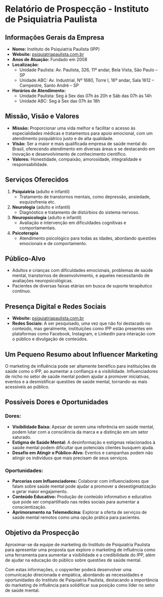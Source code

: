 # Relatório de Prospecção - Instituto de Psiquiatria Paulista

## Informações Gerais da Empresa
- **Nome:** Instituto de Psiquiatria Paulista (IPP)
- **Website:** [psiquiatriapaulista.com.br](http://psiquiatriapaulista.com.br)
- **Anos de Atuação:** Fundado em 2008
- **Localização:**
  - Unidade Paulista: Av. Paulista, 326, 11º andar, Bela Vista, São Paulo – SP
  - Unidade ABC: Av. Industrial, Nº 1680, Torre I, 16º andar, Sala 1612 – Campestre, Santo André – SP
- **Horários de Atendimento:**
  - Unidade Paulista: Seg à Sex das 07h às 20h e Sáb das 07h às 14h
  - Unidade ABC: Seg à Sex das 07h às 18h

## Missão, Visão e Valores
- **Missão:** Proporcionar uma vida melhor e facilitar o acesso às especialidades médicas e tratamentos para apoio emocional, com um atendimento psiquiátrico justo e de alta qualidade.
- **Visão:** Ser a maior e mais qualificada empresa de saúde mental do Brasil, oferecendo atendimento em diversas áreas e se destacando em inovação e desenvolvimento de conhecimento científico.
- **Valores:** Honestidade, compaixão, amorosidade, integralidade e responsabilidade.

## Serviços Oferecidos
1. **Psiquiatria** (adulto e infantil)
   - Tratamento de transtornos mentais, como depressão, ansiedade, esquizofrenia etc.
2. **Neurologia** (adulto e infantil)
   - Diagnóstico e tratamento de distúrbios do sistema nervoso.
3. **Neuropsicologia** (adulto e infantil)
   - Avaliação e intervenção em dificuldades cognitivas e comportamentais.
4. **Psicoterapia**
   - Atendimento psicológico para todas as idades, abordando questões emocionais e de comportamento.

## Público-Alvo
- Adultos e crianças com dificuldades emocionais, problemas de saúde mental, transtornos de desenvolvimento, e aqueles necessitando de avaliações neuropsicológicas. 
- Pacientes de diversas faixas etárias em busca de suporte terapêutico contínuo.

## Presença Digital e Redes Sociais
- **Website:** [psiquiatriapaulista.com.br](http://psiquiatriapaulista.com.br)
- **Redes Sociais:** A ser pesquisado, uma vez que não foi destacado no conteúdo, mas geralmente, instituições como IPP estão presentes em plataformas como Facebook, Instagram, e LinkedIn para interação com o público e divulgação de conteúdos.

## Um Pequeno Resumo about Influencer Marketing 
O marketing de influência pode ser altamente benéfico para instituições de saúde como o IPP, ao aumentar a confiança e a visibilidade. Influenciadores de nicho no setor de saúde mental podem ajudar a promover iniciativas, eventos e a desmistificar questões de saúde mental, tornando-as mais acessíveis ao público.

## Possíveis Dores e Oportunidades
### Dores:
- **Visibilidade Baixa:** Apesar de serem uma referência em saúde mental, podem lutar com a consciência da marca e a distinção em um setor saturado.
- **Estigma de Saúde Mental:** A desinformação e estigmas relacionados à saúde mental podem dificultar que potenciais clientes busquem ajuda.
- **Desafio em Atingir o Público-Alvo:** Eventos e campanhas podem não atingir os indivíduos que mais precisam de seus serviços.

### Oportunidades:
- **Parcerias com Influenciadores:** Colaborar com influenciadores que falam sobre saúde mental pode ajudar a promover a desestigmatização e gerar maior engajamento.
- **Conteúdo Educativo:** Produção de conteúdo informativo e educativo que pode ser compartilhado nas redes sociais para aumentar a conscientização.
- **Aprimoramento na Telemedicina:** Explorar a oferta de serviços de saúde mental remotos como uma opção prática para pacientes.

## Objetivo da Prospecção
Aproximar-se da equipe de marketing do Instituto de Psiquiatria Paulista para apresentar uma proposta que explore o marketing de influência como uma ferramenta para aumentar a visibilidade e a credibilidade do IPP, além de ajudar na educação do público sobre questões de saúde mental.

Com estas informações, o copywriter poderá desenvolver uma comunicação direcionada e empática, abordando as necessidades e oportunidades do Instituto de Psiquiatria Paulista, destacando a importância do marketing de influência para solidificar sua posição como líder no setor de saúde mental.